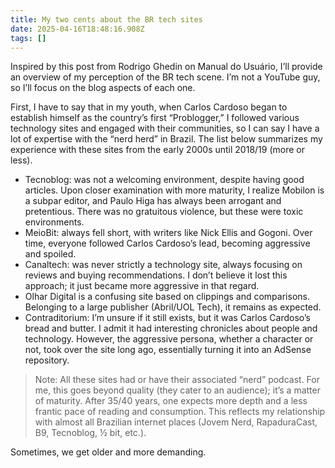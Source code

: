 ```yaml
---
title: My two cents about the BR tech sites
date: 2025-04-16T18:48:16.908Z
tags: []
---
```


Inspired by this post from Rodrigo Ghedin on Manual do Usuário, I’ll provide an overview of my perception of the BR tech scene. I’m not a YouTube guy, so I’ll focus on the blog aspects of each one.

First, I have to say that in my youth, when Carlos Cardoso began to establish himself as the country’s first “Problogger,” I followed various technology sites and engaged with their communities, so I can say I have a lot of expertise with the “nerd herd” in Brazil. The list below summarizes my experience with these sites from the early 2000s until 2018/19 (more or less).

* Tecnoblog: was not a welcoming environment, despite having good articles. Upon closer examination with more maturity, I realize Mobilon is a subpar editor, and Paulo Higa has always been arrogant and pretentious. There was no gratuitous violence, but these were toxic environments.
* MeioBit: always fell short, with writers like Nick Ellis and Gogoni. Over time, everyone followed Carlos Cardoso’s lead, becoming aggressive and spoiled.
* Canaltech: was never strictly a technology site, always focusing on reviews and buying recommendations. I don’t believe it lost this approach; it just became more aggressive in that regard.
* Olhar Digital is a confusing site based on clippings and comparisons. Belonging to a large publisher (Abril/UOL Tech), it remains as expected.
* Contraditorium: I’m unsure if it still exists, but it was Carlos Cardoso’s bread and butter. I admit it had interesting chronicles about people and technology. However, the aggressive persona, whether a character or not, took over the site long ago, essentially turning it into an AdSense repository.

> Note: All these sites had or have their associated “nerd” podcast. For me, this goes beyond quality (they cater to an audience); it’s a matter of maturity. After 35/40 years, one expects more depth and a less frantic pace of reading and consumption. This reflects my relationship with almost all Brazilian internet places (Jovem Nerd, RapaduraCast, B9, Tecnoblog, ½ bit, etc.).

Sometimes, we get older and more demanding.

